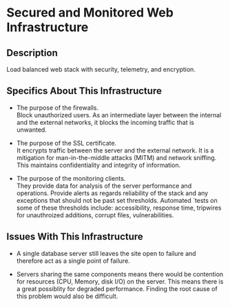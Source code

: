 # Secured and Monitored Web Infrastructure

## Description

Load balanced web stack with security, telemetry, and encryption.

## Specifics About This Infrastructure

+ The purpose of the firewalls.<br/>Block unauthorized users. As an intermediate layer between the internal and the external networks, it blocks the incoming traffic that is unwanted. 

+ The purpose of the SSL certificate.<br/>It encrypts traffic between the server and the external network. It is a mitigation for man-in-the-middle attacks (MITM) and network sniffing. This maintains confidentiality and integrity of information.

+ The purpose of the monitoring clients.<br/>They provide data for analysis of the server performance and operations. Provide alerts as regards reliability of the stack and any exceptions that should not be past set thresholds. Automated `tests on some of these thresholds include: accessibility, response time, tripwires for unauthroized additions, corrupt files, vulnerabilities.

## Issues With This Infrastructure

+ A single database server still leaves the site open to failure and therefore act as a single point of failure.

+ Servers sharing the same components means there would be contention for resources (CPU, Memory, disk I/O) on the server. This means there is a great possiblity for degraded performance. Finding the root cause of this problem would also be difficult.
